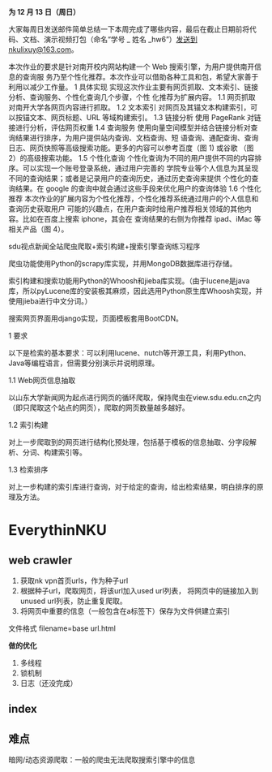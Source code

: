 **为 12 月 13 日（周日）**

大家每周日发送邮件简单总结一下本周完成了哪些内容，最后在截止日期前将代码、文档、演示视频打包（命名“学号
_ 姓名 _hw6”）发送到nkulixuy@163.com。

本次作业的要求是针对南开校内网站构建一个 Web 搜索引擎，为用户提供南开信息的查询服
务乃至个性化推荐。本次作业可以借助各种工具和包，希望大家善于利用以减少工作量。
1 具体实现
实现这次作业主要有网页抓取、文本索引、链接分析、查询服务、个性化查询几个步骤，个性
化推荐为扩展内容。
1.1 网页抓取
对南开大学各网页内容进行抓取。
1.2 文本索引
对网页及其锚文本构建索引，可以按锚文本、网页标题、URL 等域构建索引。
1.3 链接分析
使用 PageRank 对链接进行分析，评估网页权重
1.4 查询服务
使用向量空间模型并结合链接分析对查询结果进行排序，为用户提供站内查询、文档查询、短
语查询、通配查询、查询日志、网页快照等高级搜索功能。更多的内容可以参考百度（图 1) 或谷歌
（图 2）的高级搜索功能。
1.5 个性化查询
个性化查询为不同的用户提供不同的内容排序。可以实现一个账号登录系统，通过用户完善的
学院专业等个人信息为其呈现不同的查询结果；或者是记录用户的查询历史，通过历史查询来提供
个性化的查询结果。在 google 的查询中就会通过这些手段来优化用户的查询体验
1.6 个性化推荐
本次作业的扩展内容为个性化推荐，个性化推荐系统通过用户的个人信息和查询历史获取用户
可能的兴趣点，在用户查询时给用户推荐相关领域的其他内容。比如在百度上搜索 iphone，其会在
查询结果的右侧为你推荐 ipad、iMac 等相关产品（图 4）。

sdu视点新闻全站爬虫爬取+索引构建+搜索引擎查询练习程序

爬虫功能使用Python的scrapy库实现，并用MongoDB数据库进行存储。

索引构建和搜索功能用Python的Whoosh和jieba库实现。（由于lucene是java库，所以pyLucene库的安装极其麻烦，因此选用Python原生库Whoosh实现，并使用jieba进行中文分词。）

搜索网页界面用django实现，页面模板套用BootCDN。

1 要求

以下是检索的基本要求：可以利用lucene、nutch等开源工具，利用Python、Java等编程语言，但需要分别演示并说明原理。

1.1 Web网页信息抽取

以山东大学新闻网为起点进行网页的循环爬取，保持爬虫在view.sdu.edu.cn之内（即只爬取这个站点的网页），爬取的网页数量越多越好。

1.2 索引构建

对上一步爬取到的网页进行结构化预处理，包括基于模板的信息抽取、分字段解析、分词、构建索引等。

1.3 检索排序

对上一步构建的索引库进行查询，对于给定的查询，给出检索结果，明白排序的原理及方法。




# EverythinNKU

## web crawler

1. 获取nk vpn首页urls，作为种子url
2. 根据种子url，爬取网页，将该url加入used url列表，
    将网页中的链接加入到unused url列表，防止重复爬取。
3. 将网页中重要的信息（一般包含在a标签下）保存为文件供建立索引

文件格式
filename=base url.html


**做的优化**
1. 多线程
2. 锁机制
3. 日志（还没完成）


## index

## 难点
暗网/动态资源爬取：一般的爬虫无法爬取搜索引擎中的信息